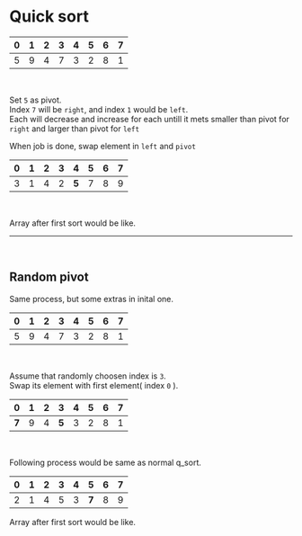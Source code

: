 # Quick sort

| 0 | 1 | 2 | 3 | 4 | 5 | 6 | 7 |
| --- | --- | --- | --- | --- | --- | --- | --- |
| 5   | 9   | 4   | 7   | 3   | 2   | 8   | 1  |

</br>

Set `5` as pivot.  
Index `7` will be `right`, and index `1` would be `left`.  
Each will decrease and increase for each untill it mets smaller than pivot for `right` and larger than pivot for `left`

When job is done, swap element in `left` and `pivot`

| 0 | 1 | 2 | 3 | 4   | 5 | 6 | 7 |
| --- | --- | --- | --- | ----- | --- | --- | --- |
| 3   | 1   | 4   | 2   | **5** | 7   | 8   | 9   |

</br>   
   
Array after first sort would be like.   
    
   
---   
   
</br>
   
## Random pivot   
   
Same process, but some extras in inital one.   
   

| 0 | 1 | 2 | 3 | 4   | 5 | 6 | 7 |
| --- | --- | --- | --- | --- | --- | --- | --- |
| 5   | 9   | 4   | 7   | 3   | 2   | 8   | 1   |   
   
</br>   
   
Assume that randomly choosen index is `3`.   
Swap its element with first element( index `0` ).   
   

| 0 | 1 | 2 | 3 | 4   | 5 | 6 | 7 |
| --- | --- | --- | --- | --- | --- | --- | --- |
| **7**   | 9   | 4   | **5**   | 3   | 2   | 8   | 1   |     
   
</br>    
   
Following process would be same as normal q_sort.   
   

| 0 | 1 | 2 | 3 | 4   | 5 | 6 | 7 |
| --- | --- | --- | --- | --- | --- | --- | --- |
| 2   | 1   | 4   | 5   | 3   | **7**   | 8   | 9   |    
   
Array after first sort would be like.
